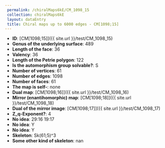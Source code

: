```yaml
--- 
 permalink: /chiralMaps6kE/CM_1098_15 
 collection: chiralMaps6kE
 layout: dataEntry
 title: Chiral maps up to 6000 edges - CM[1098;15]
---
```


- **ID**: [CM[1098;15]]({{ site.url }}/test/CM_1098_15)
- **Genus of the underlying surface**: 489
- **Length of the face**: 36
- **Valency**: 36
- **Length of the Petrie polygon**: 122
- **Is the automorphism group solvable?**: S
- **Number of vertices**: 61
- **Number of edges**: 1098
- **Number of faces**: 61
- **The map is self-**: none
- **Dual map**: [CM[1098;16]]({{ site.url }}/test/CM_1098_16)
- **Mirror (enantihomorphic) map**: [CM[1098;18]]({{ site.url }}/test/CM_1098_18)
- **Dual of the mirror image**: [CM[1098;17]]({{ site.url }}/test/CM_1098_17)
- **Z_q-Exponent?**: 4
- **No idea**:  29:16 19:17
- **No idea**: Y
- **No idea**: Y
- **Skeleton**: Sk(61;5)^3
- **Some other kind of skeleton**: nan
